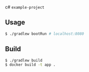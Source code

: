 c# `example-project`

## Usage

```sh
$ ./gradlew bootRun # localhost:8080
```

## Build

```sh
$ ./gradlew build
$ docker build -t app .
```
